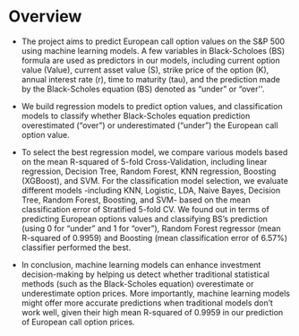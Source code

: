 # Overview

- The project aims to predict European call option values on the S&P 500 using machine learning models. A few variables in Black-Scholoes (BS) formula are used as predictors in our models, including current option value (Value), current asset value (S), strike price of the option (K), annual interest rate (r), time to maturity (tau), and the prediction made by the Black-Scholes equation (BS) denoted as “under” or “over''.

- We build regression models to predict option values, and classification models to classify whether Black-Scholes equation prediction overestimated (“over”) or underestimated (“under”) the European call option value. 

- To select the best regression model, we compare various models based on the mean R-squared of 5-fold Cross-Validation, including linear regression, Decision Tree, Random Forest, KNN regression, Boosting (XGBoost), and SVM. For the classification model selection, we evaluate different models -including KNN, Logistic, LDA, Naive Bayes, Decision Tree, Random Forest, Boosting, and SVM- based on the mean classification error of Stratified 5-fold CV. We found out in terms of predicting European options values and classifying BS’s prediction (using 0 for “under” and 1 for “over”), Random Forest regressor (mean R-squared of 0.9959) and Boosting (mean classification error of 6.57%) classifier performed the best.

- In conclusion, machine learning models can enhance investment decision-making by helping us detect whether traditional statistical methods (such as the Black-Scholes equation) overestimate or underestimate option prices. More importantly, machine learning models might offer more accurate predictions when traditional models don’t work well, given their high mean R-squared of 0.9959 in our prediction of European call option prices.

